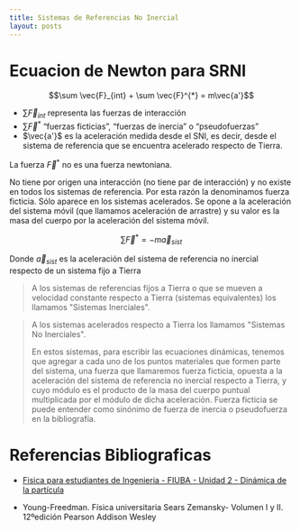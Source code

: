```yaml
---
title: Sistemas de Referencias No Inercial
layout: posts
---
```


# Ecuacion de Newton para SRNI

$$\sum \vec{F}_{int} + \sum \vec{F}^{*} = m\vec{a'}$$

* $\sum \vec{F}_{int}$ representa  las fuerzas  de  interacción 
* $\sum \vec{F}^{*}$ “fuerzas ficticias”,  “fuerzas  de  inercia”  o  “pseudofuerzas”
*  $\vec{a'}$ es  la  aceleración medida desde  el  SNI,  es  decir,  desde  el  sistema  de  referencia  que  se  encuentra  acelerado respecto de Tierra.

La  fuerza $\vec{F}^{*}$ no  es  una  fuerza  newtoniana.  

No  tiene  por  origen  una  interacción  (no tiene par de interacción) y no existe en todos los sistemas de referencia. Por esta razón la denominamos fuerza ficticia. Sólo aparece en los sistemas acelerados. Se opone a la aceleración del sistema móvil (que llamamos aceleración de arrastre) y su valor es la masa del cuerpo por la aceleración del sistema móvil.

$$\sum \vec{F}^{*} = -m\vec{a}_{sist}$$

Donde $\vec{a}_{sist}$ es  la  aceleración  del  sistema  de  referencia  no  inercial  respecto  de  un sistema fijo a Tierra

> A los sistemas de referencias fijos a Tierra o que se mueven a velocidad constante respecto a Tierra (sistemas equivalentes) los llamamos "Sistemas Inerciales".

> A los sistemas acelerados respecto a Tierra los llamamos "Sistemas No Inerciales".
>
> En estos sistemas, para escribir las ecuaciones dinámicas, tenemos que agregar a cada uno de los puntos materiales que formen parte del sistema, una fuerza que llamaremos fuerza ficticia, opuesta a la aceleración del sistema de referencia no inercial respecto a Tierra, y cuyo módulo es el producto de la masa del cuerpo puntual multiplicada por el módulo de dicha aceleración. Fuerza ficticia se puede entender como sinónimo de fuerza de inercia o pseudofuerza en la bibliografía.


# Referencias Bibliograficas

* [Fisica para estudiantes de Ingenieria - FIUBA - Unidad 2 - Dinámica de la partícula](https://campus.fi.uba.ar/pluginfile.php/342336/mod_resource/content/0/Unidad%202%20-%20Din%C3%A1mica%20de%20la%20part%C3%ADcula%20-%202020.pdf)

* Young-Freedman. Física universitaria Sears Zemansky- Volumen I y II. 12ºedición Pearson Addison Wesley 